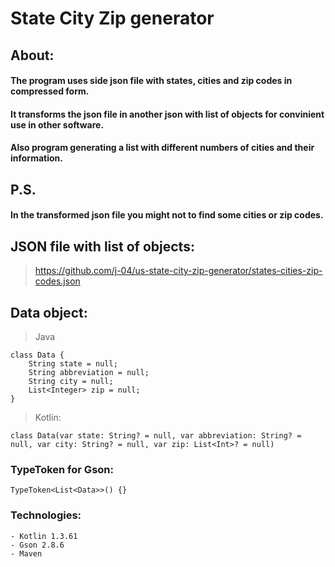 # State City Zip generator
## About:
#### The program uses side json file with states, cities and zip codes in compressed form.
#### It transforms the json file in another json with list of objects for convinient use in other software.
#### Also program generating a list with different numbers of cities and their information.
    
## P.S.
#### In the transformed json file you might not to find some cities or zip codes.

## JSON file with list of objects:
> https://github.com/j-04/us-state-city-zip-generator/states-cities-zip-codes.json
    
## Data object:
> Java

    class Data {
        String state = null;
        String abbreviation = null;
        String city = null;
        List<Integer> zip = null;
    }

> Kotlin:

    class Data(var state: String? = null, var abbreviation: String? = null, var city: String? = null, var zip: List<Int>? = null)

### TypeToken for Gson:
    TypeToken<List<Data>>() {}

### Technologies:
    - Kotlin 1.3.61
    - Gson 2.8.6
    - Maven